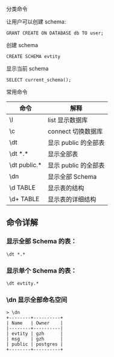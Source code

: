 分类命令


让用户可以创建 schema:

    GRANT CREATE ON DATABASE db TO user;

创建 schema

    CREATE SCHEMA evtity

显示当前 schema

    SELECT current_schema();




常用命令

| 命令              | 解释 |
|-------------------|------------|
| \l                | list 显示数据库 |
| \c                | connect 切换数据库 |
| \dt               | 显示 public 的全部表 |
| \dt \*.\*         | 显示全部表 |
| \dt public.\*     | 显示 public 的全部表 |
| \dn               | 显示全部 Schema |
| \d TABLE          | 显示表的结构 |
| \d+ TABLE         | 显示表的详细结构 |



## 命令详解

### 显示全部 Schema 的表：

    \dt *.*

### 显示单个 Schema 的表：

    \dt evtity.*

### \dn 显示全部命名空间


    > \dn
    +--------+----------+
    | Name   | Owner    |
    |--------+----------|
    | evtity | gzh      |
    | msg    | gzh      |
    | public | postgres |
    +--------+----------+




